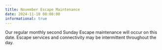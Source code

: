 ```yaml
---
title: November Escape Maintenance
date: 2024-11-10 08:00:00
informational: true
---
```


Our regular monthly second Sunday Escape maintenance will occur on this date. Escape services and connectivity may be intermittent throughout the day.
